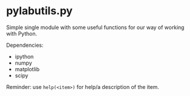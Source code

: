 # pylabutils.py

Simple single module with some useful functions for our way of working with Python.

Dependencies:

+ ipython
+ numpy
+ matplotlib
+ scipy

Reminder: use `help(<item>)` for help/a description of the item.
